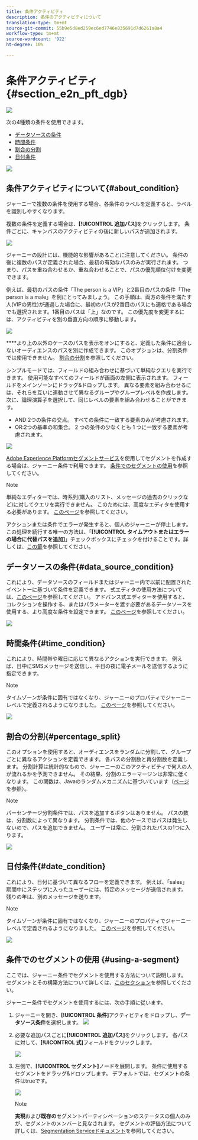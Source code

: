 ```yaml
---
title: 条件アクティビティ
description: 条件のアクティビティについて
translation-type: tm+mt
source-git-commit: 55b9e5d8ed259ec6ed7746e835691d7d6261a8a4
workflow-type: tm+mt
source-wordcount: '922'
ht-degree: 10%

---
```


# 条件アクティビティ{#section_e2n_pft_dgb}

![](../assets/do-not-localize/badge.png)

次の4種類の条件を使用できます。

* [データソースの条件](#data_source_condition)
* [時間条件](#time_condition)
* [割合の分割](#percentage_split)
* [日付条件](#date_condition)

![](../assets/journey49.png)

## 条件アクティビティについて{#about_condition}

ジャーニーで複数の条件を使用する場合、各条件のラベルを定義すると、ラベルを識別しやすくなります。

複数の条件を定義する場合は、**[!UICONTROL 追加パス]**&#x200B;をクリックします。 条件ごとに、キャンバスのアクティビティの後に新しいパスが追加されます。

![](../assets/journey47.png)

ジャーニーの設計には、機能的な影響があることに注意してください。 条件の後に複数のパスが定義された場合、最初の有効なパスのみが実行されます。 つまり、パスを重ね合わせるか、重ね合わせることで、パスの優先順位付けを変更できます。

例えば、最初のパスの条件「The person is a VIP」と2番目のパスの条件「The person is a male」を例にとってみましょう。 この手順は、両方の条件を満たす人(VIPの男性)が通過した場合に、最初のパスが2番目のパスにも適格である場合でも選択されます。1番目のパスは「上」なのです。 この優先度を変更するには、アクティビティを別の垂直方向の順序に移動します。

![](../assets/journey48.png)

****&#x200B;より上の以外のケースのパスを表示をオンにすると、定義した条件に適合しないオーディエンスのパスを別に作成できます。 このオプションは、分割条件では使用できません。 [割合の分割](#percentage_split)を参照してください。

シンプルモードでは、フィールドの組み合わせに基づいて単純なクエリを実行できます。 使用可能なすべてのフィールドが画面の左側に表示されます。 フィールドをメインゾーンにドラッグ&amp;ドロップします。 異なる要素を組み合わせるには、それらを互いに連動させて異なるグループやグループレベルを作成します。 次に、論理演算子を選択して、同じレベルの要素を組み合わせることができます。

* AND:2つの条件の交点。 すべての条件に一致する要素のみが考慮されます。
* OR:2つの基準の和集合。 2 つの条件の少なくとも 1 つに一致する要素が考慮されます。

![](../assets/journey64.png)

[Adobe Experience Platformセグメントサービス](https://experienceleague.adobe.com/docs/experience-platform/segmentation/home.html?lang=ja)を使用してセグメントを作成する場合は、ジャーニー条件で利用できます。 [条件でのセグメントの使用](../building-journeys/condition-activity.md#using-a-segment)を参照してください。


>[!NOTE]
>
>単純なエディターでは、時系列(購入のリスト、メッセージの過去のクリックなど)に対してクエリを実行できません。 このためには、高度なエディタを使用する必要があります。 [このページ](https://experienceleague.adobe.com/docs/journeys/using/building-advanced-conditions-journeys/expressionadvanced.html)を参照してください。

アクションまたは条件でエラーが発生すると、個人のジャーニーが停止します。この処理を続行する唯一の方法は、「**[!UICONTROL タイムアウトまたはエラーの場合に代替パスを追加]**」チェックボックスにチェックを付けることです。詳しくは、[この節](../building-journeys/using-the-journey-designer.md#paths)を参照してください。

## データソースの条件{#data_source_condition}

これにより、データソースのフィールドまたはジャーニー内で以前に配置されたイベントーに基づいて条件を定義できます。 式エディタの使用方法については、[このページ](https://experienceleague.adobe.com/docs/journeys/using/building-advanced-conditions-journeys/expressionadvanced.html)を参照してください。 アドバンス式エディターを使用すると、コレクションを操作する、またはパラメーターを渡す必要があるデータソースを使用する、より高度な条件を設定できます。 [このページ](../datasource/external-data-sources.md)を参照してください。

![](../assets/journey50.png)

## 時間条件{#time_condition}

これにより、時間帯や曜日に応じて異なるアクションを実行できます。 例えば、日中にSMSメッセージを送信し、平日の夜に電子メールを送信するように指定できます。

>[!NOTE]
>
>タイムゾーンが条件に固有ではなくなり、ジャーニーのプロパティでジャーニーレベルで定義されるようになりました。 [このページ](../building-journeys/timezone-management.md)を参照してください。

![](../assets/journey51.png)

## 割合の分割{#percentage_split}

このオプションを使用すると、オーディエンスをランダムに分割して、グループごとに異なるアクションを定義できます。 各パスの分割数と再分割数を定義します。 分割計算は統計的なもので、ジャーニーのこのアクティビティで何人の人が流れるかを予測できません。 その結果、分割のエラーマージンは非常に低くなります。 この関数は、Javaのランダムメカニズムに基づいています（[ページ](https://docs.oracle.com/javase/7/docs/api/java/util/Random.html)を参照）。

>[!NOTE]
>
>パーセンテージ分割条件では、パスを追加するボタンはありません。 パスの数は、分割数によって異なります。 分割条件では、他のケースではパスは発生しないので、パスを追加できません。 ユーザーは常に、分割されたパスの1つに入ります。

![](../assets/journey52.png)

## 日付条件{#date_condition}

これにより、日付に基づいて異なるフローを定義できます。 例えば、「sales」期間中にステップに入ったユーザーには、特定のメッセージが送信されます。 残りの年は、別のメッセージを送ります。

>[!NOTE]
>
>タイムゾーンが条件に固有ではなくなり、ジャーニーのプロパティでジャーニーレベルで定義されるようになりました。 [このページ](../building-journeys/timezone-management.md)を参照してください。

![](../assets/journey53.png)

## 条件でのセグメントの使用 {#using-a-segment}

ここでは、ジャーニー条件でセグメントを使用する方法について説明します。 セグメントとその構築方法について詳しくは、[このセクション](../segment/about-segments.md)を参照してください。

ジャーニー条件でセグメントを使用するには、次の手順に従います。

1. ジャーニーを開き、**[!UICONTROL 条件]**&#x200B;アクティビティをドロップし、**データソース条件**を選択します。
   ![](../assets/journey47.png)

1. 必要な追加パスごとに&#x200B;**[!UICONTROL 追加パス]**&#x200B;をクリックします。 各パスに対して、**[!UICONTROL 式]**&#x200B;フィールドをクリックします。

   ![](../assets/segment3.png)

1. 左側で、**[!UICONTROL セグメント]**&#x200B;ノードを展開します。 条件に使用するセグメントをドラッグ&amp;ドロップします。 デフォルトでは、セグメントの条件はtrueです。

   ![](../assets/segment4.png)

   >[!NOTE]
   >
   >**実現**&#x200B;および&#x200B;**既存の**&#x200B;セグメントパーティシペーションのステータスの個人のみが、セグメントのメンバーと見なされます。 セグメントの評価方法について詳しくは、[Segmentation Serviceドキュメント](https://experienceleague.adobe.com/docs/experience-platform/segmentation/tutorials/evaluate-a-segment.html?lang=en#interpret-segment-results)を参照してください。
